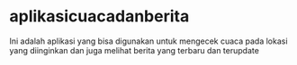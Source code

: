 # aplikasicuacadanberita
Ini adalah aplikasi yang bisa digunakan untuk mengecek cuaca pada lokasi yang diinginkan dan juga melihat berita yang terbaru dan terupdate
